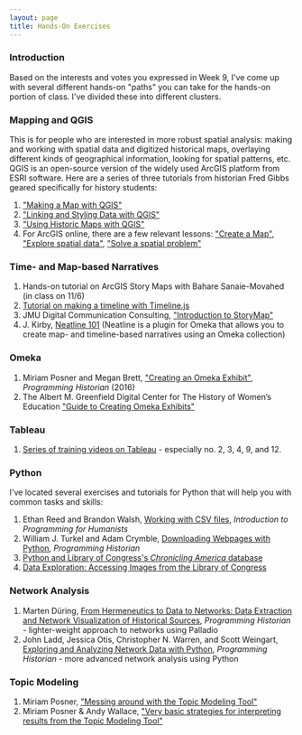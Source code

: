 ```yaml
---
layout: page
title: Hands-On Exercises
---
```


### Introduction

Based on the interests and votes you expressed in Week 9, I've come up with several different hands-on "paths" you can take for the hands-on portion of class. I've divided these into different clusters.


### Mapping and QGIS

This is for people who are interested in more robust spatial analysis: making and working with spatial data and digitized historical maps, overlaying different kinds of geographical information, looking for spatial patterns, etc. QGIS is an open-source version of the widely used ArcGIS platform from ESRI software. Here are a series of three tutorials from historian Fred Gibbs geared specifically for history students:

1. ["Making a Map with QGIS"](http://fredgibbs.net/tutorials/qgis/making-a-map-with-qgis.html)
2. ["Linking and Styling Data with QGIS"](http://fredgibbs.net/tutorials/qgis/linking-and-styling-data-with-qgis.html)
3. ["Using Historic Maps with QGIS"](http://fredgibbs.net/tutorials/qgis/overlaying-historic-maps-with-qgis.html)
4. For ArcGIS online, there are a few relevant lessons: ["Create a Map"](https://doc.arcgis.com/en/arcgis-online/get-started/quick-exercise-maps.htm), ["Explore spatial data"](https://doc.arcgis.com/en/arcgis-online/get-started/quick-exercise-explore-data.htm), ["Solve a spatial problem"](https://doc.arcgis.com/en/arcgis-online/get-started/quick-exercise-analysis.htm)

### Time- and Map-based Narratives

1. Hands-on tutorial on ArcGIS Story Maps with Bahare Sanaie-Movahed (in class on 11/6)
2. [Tutorial on making a timeline with Timeline.js]({{site.baseurl}}/week-10/timeline)
3. JMU Digital Communication Consulting, ["Introduction to StoryMap"](https://www.youtube.com/watch?v=b_hKGk6sn5E)
4. J. Kirby, [Neatline 101](https://publish.illinois.edu/commonsknowledge/2017/07/05/neatline-101-getting-started/) (Neatline is a plugin for Omeka that allows you to create map- and timeline-based narratives using an Omeka collection)

### Omeka

1. Miriam Posner and Megan Brett, ["Creating an Omeka Exhibit"](https://programminghistorian.org/en/lessons/creating-an-omeka-exhibit), *Programming Historian* (2016)
2. The Albert M. Greenfield Digital Center for The History of Women’s Education ["Guide to Creating Omeka Exhibits"](https://docs.google.com/file/d/0B5_baj3C7PmNZXk0cWs3WTM0am8/edit?pli=1)

### Tableau

1. [Series of training videos on Tableau](https://www.linkedin.com/learning/tableau-essential-training-2/) - especially no. 2, 3, 4, 9, and 12.

### Python

I've located several exercises and tutorials for Python that will help you with common tasks and skills:

1. Ethan Reed and Brandon Walsh, [Working with CSV files](https://nbviewer.jupyter.org/github/humanitiesprogramming/humanitiesprogramming.github.io/blob/master/python/notebooks/working-with-csv.ipynb), *Introduction to Programming for Humanists*
2. William J. Turkel and Adam Crymble, [Downloading Webpages with Python](https://programminghistorian.org/en/lessons/working-with-web-pages), *Programming Historian*
3. [Python and Library of Congress's *Chronicling America* database](https://github.com/LibraryOfCongress/data-exploration/blob/master/ChronAm%20API%20Samples.ipynb)
4. [Data Exploration: Accessing Images from the Library of Congress](https://github.com/LibraryOfCongress/data-exploration/blob/master/Accessing%20images%20for%20analysis.ipynb)

### Network Analysis

1. Marten Düring, [From Hermeneutics to Data to Networks: Data Extraction and Network Visualization of Historical Sources](https://programminghistorian.org/en/lessons/creating-network-diagrams-from-historical-sources), *Programming Historian* - lighter-weight approach to networks using Palladio
2. John Ladd, Jessica Otis, Christopher N. Warren, and Scott Weingart, [Exploring and Analyzing Network Data with Python](https://programminghistorian.org/en/lessons/exploring-and-analyzing-network-data-with-python), *Programming Historian* - more advanced network analysis using Python

### Topic Modeling

1. Miriam Posner, ["Messing around with the Topic Modeling Tool"](http://miriamposner.com/classes/dh201w19/tutorials-guides/text-analysis/messing-around-with-the-topic-modeling-tool/)
2. Miriam Posner & Andy Wallace, ["Very basic strategies for interpreting results from the Topic Modeling Tool"](https://miriamposner.com/blog/very-basic-strategies-for-interpreting-results-from-the-topic-modeling-tool/)